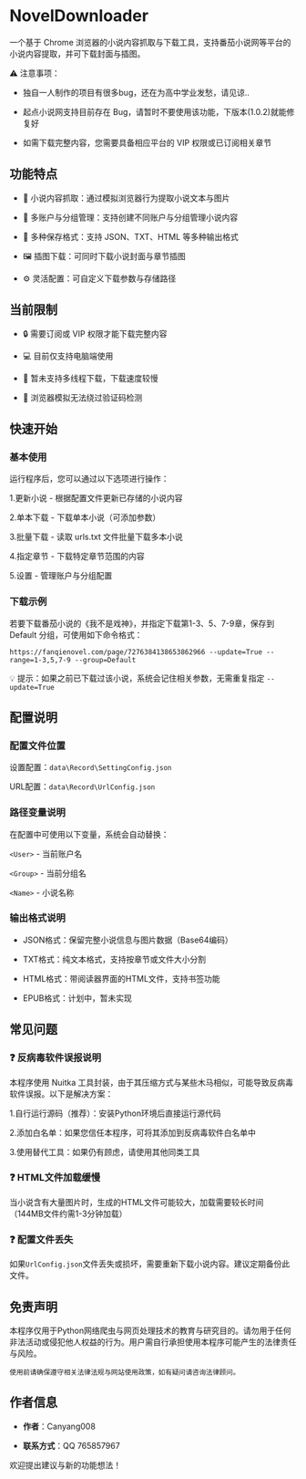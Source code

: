 # NovelDownloader
一个基于 Chrome 浏览器的小说内容抓取与下载工具，支持番茄小说网等平台的小说内容提取，并可下载封面与插图。

⚠️ 注意事项：
- 独自一人制作的项目有很多bug，还在为高中学业发愁，请见谅..

- 起点小说网支持目前存在 Bug，请暂时不要使用该功能，下版本(1.0.2)就能修复好

- 如需下载完整内容，您需要具备相应平台的 VIP 权限或已订阅相关章节

## 功能特点
- 📖 小说内容抓取：通过模拟浏览器行为提取小说文本与图片

- 👥 多账户与分组管理：支持创建不同账户与分组管理小说内容

- 💾 多种保存格式：支持 JSON、TXT、HTML 等多种输出格式

- 🖼️ 插图下载：可同时下载小说封面与章节插图

- ⚙️ 灵活配置：可自定义下载参数与存储路径

## 当前限制
- 🔒 需要订阅或 VIP 权限才能下载完整内容

- 💻 目前仅支持电脑端使用

- 🐢 暂未支持多线程下载，下载速度较慢

- 🤖 浏览器模拟无法绕过验证码检测

## 快速开始
### 基本使用
运行程序后，您可以通过以下选项进行操作：

1.更新小说 - 根据配置文件更新已存储的小说内容

2.单本下载 - 下载单本小说（可添加参数）

3.批量下载 - 读取 urls.txt 文件批量下载多本小说

4.指定章节 - 下载特定章节范围的内容

5.设置 - 管理账户与分组配置

### 下载示例
若要下载番茄小说的《我不是戏神》，并指定下载第1-3、5、7-9章，保存到 Default 分组，可使用如下命令格式：

```text
https://fanqienovel.com/page/7276384138653862966 --update=True --range=1-3,5,7-9 --group=Default
```
💡 提示：如果之前已下载过该小说，系统会记住相关参数，无需重复指定 `--update=True`

## 配置说明
### 配置文件位置
设置配置：`data\Record\SettingConfig.json`

URL配置：`data\Record\UrlConfig.json`

### 路径变量说明
在配置中可使用以下变量，系统会自动替换：

`<User>` - 当前账户名

`<Group>` - 当前分组名

`<Name>` - 小说名称

###  输出格式说明
- JSON格式：保留完整小说信息与图片数据（Base64编码）

- TXT格式：纯文本格式，支持按章节或文件大小分割

- HTML格式：带阅读器界面的HTML文件，支持书签功能

- EPUB格式：计划中，暂未实现

## 常见问题
### ❓ 反病毒软件误报说明
本程序使用 Nuitka 工具封装，由于其压缩方式与某些木马相似，可能导致反病毒软件误报。以下是解决方案：

1.自行运行源码（推荐）：安装Python环境后直接运行源代码

2.添加白名单：如果您信任本程序，可将其添加到反病毒软件白名单中

3.使用替代工具：如果仍有顾虑，请使用其他同类工具

### ❓ HTML文件加载缓慢
当小说含有大量图片时，生成的HTML文件可能较大，加载需要较长时间（144MB文件约需1-3分钟加载）

### ❓ 配置文件丢失
如果`UrlConfig.json`文件丢失或损坏，需要重新下载小说内容。建议定期备份此文件。

## 免责声明
本程序仅用于Python网络爬虫与网页处理技术的教育与研究目的。请勿用于任何非法活动或侵犯他人权益的行为。用户需自行承担使用本程序可能产生的法律责任与风险。

`使用前请确保遵守相关法律法规与网站使用政策，如有疑问请咨询法律顾问。`


## 作者信息
- **作者**：Canyang008

- **联系方式**：QQ 765857967

欢迎提出建议与新的功能想法！